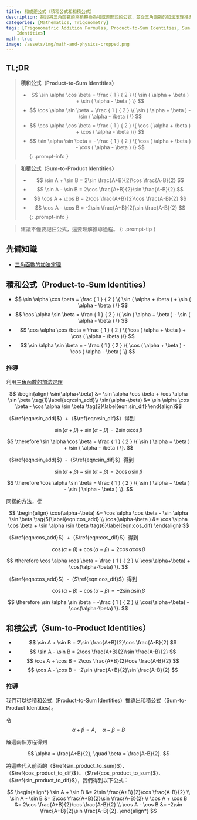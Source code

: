 ```yaml
---
title: 和或差公式（積和公式和和積公式）
description: 探討將三角函數的乘積轉換為和或差形式的公式，並從三角函數的加法定理推導出這些公式。然後從中推導出將三角函數的和或差形式轉換為乘積形式的公式。
categories: [Mathematics, Trigonometry]
tags: [Trigonometric Addition Formulas, Product-to-Sum Identities, Sum-to-Product
    Identities]
math: true
image: /assets/img/math-and-physics-cropped.png
---
```

## TL;DR
> **積和公式（Product-to-Sum Identities）**
>
> - $$ \sin \alpha \cos \beta = \frac { 1 } { 2 } \{ \sin ( \alpha + \beta ) + \sin ( \alpha - \beta ) \} $$
> - $$ \cos \alpha \sin \beta = \frac { 1 } { 2 } \{ \sin ( \alpha + \beta ) - \sin ( \alpha - \beta ) \} $$
> - $$ \cos \alpha \cos \beta = \frac { 1 } { 2 } \{ \cos ( \alpha + \beta ) + \cos ( \alpha - \beta )\} $$
> - $$ \sin \alpha \sin \beta = - \frac { 1 } { 2 } \{ \cos ( \alpha + \beta ) - \cos ( \alpha - \beta ) \} $$
{: .prompt-info }

> **和積公式（Sum-to-Product Identities）**
>
> - $$ \sin A + \sin B = 2\sin \frac{A+B}{2}\cos \frac{A-B}{2} $$
> - $$ \sin A - \sin B = 2\cos \frac{A+B}{2}\sin \frac{A-B}{2} $$
> - $$ \cos A + \cos B = 2\cos \frac{A+B}{2}\cos \frac{A-B}{2} $$
> - $$ \cos A - \cos B = -2\sin \frac{A+B}{2}\sin \frac{A-B}{2} $$
{: .prompt-info }

> 建議不僅要記住公式，還要理解推導過程。
{: .prompt-tip }

## 先備知識
- [三角函數的加法定理](/posts/trigonometric-addition-formulas)

## 積和公式（Product-to-Sum Identities）
- $$ \sin \alpha \cos \beta = \frac { 1 } { 2 } \{ \sin ( \alpha + \beta ) + \sin ( \alpha - \beta ) \} $$
- $$ \cos \alpha \sin \beta = \frac { 1 } { 2 } \{ \sin ( \alpha + \beta ) - \sin ( \alpha - \beta ) \} $$
- $$ \cos \alpha \cos \beta = \frac { 1 } { 2 } \{ \cos ( \alpha + \beta ) + \cos ( \alpha - \beta )\} $$
- $$ \sin \alpha \sin \beta = - \frac { 1 } { 2 } \{ \cos ( \alpha + \beta ) - \cos ( \alpha - \beta ) \} $$

### 推導
利用[三角函數的加法定理](/posts/trigonometric-addition-formulas)

$$ \begin{align}
\sin(\alpha+\beta) &= \sin \alpha \cos \beta + \cos \alpha \sin \beta \tag{1}\label{eqn:sin_add}\\
\sin(\alpha-\beta) &= \sin \alpha \cos \beta - \cos \alpha \sin \beta \tag{2}\label{eqn:sin_dif}
\end{align}$$

（$\ref{eqn:sin_add}$）+（$\ref{eqn:sin_dif}$）得到

$$ \sin(\alpha+\beta) + \sin(\alpha-\beta) = 2 \sin \alpha \cos \beta \tag{3}\label{sin_product_to_sum} $$

$$ \therefore \sin \alpha \cos \beta = \frac { 1 } { 2 } \{ \sin ( \alpha + \beta ) + \sin ( \alpha - \beta ) \}. $$

（$\ref{eqn:sin_add}$）-（$\ref{eqn:sin_dif}$）得到

$$ \sin(\alpha+\beta) - \sin(\alpha-\beta) = 2 \cos \alpha \sin \beta \tag{4}\label{cos_product_to_dif} $$

$$ \therefore \cos \alpha \sin \beta = \frac { 1 } { 2 } \{ \sin ( \alpha + \beta ) - \sin ( \alpha - \beta ) \}. $$

同樣的方法，從

$$ \begin{align}
\cos(\alpha+\beta) &= \cos \alpha \cos \beta - \sin \alpha \sin \beta \tag{5}\label{eqn:cos_add} \\
\cos(\alpha-\beta ) &= \cos \alpha \cos \beta + \sin \alpha \sin \beta \tag{6}\label{eqn:cos_dif}
\end{align} $$

（$\ref{eqn:cos_add}$）+（$\ref{eqn:cos_dif}$）得到

$$ \cos(\alpha+\beta) + \cos(\alpha-\beta) = 2 \cos \alpha \cos \beta \tag{7}\label{cos_product_to_sum} $$

$$ \therefore \cos \alpha \cos \beta = \frac { 1 } { 2 } \{ \cos(\alpha+\beta) + \cos(\alpha-\beta) \}. $$

（$\ref{eqn:cos_add}$）-（$\ref{eqn:cos_dif}$）得到

$$ \cos(\alpha+\beta) - \cos(\alpha-\beta) = -2 \sin \alpha \sin \beta \tag{8}\label{sin_product_to_dif} $$

$$ \therefore \sin \alpha \sin \beta = -\frac { 1 } { 2 } \{ \cos(\alpha+\beta) - \cos(\alpha-\beta) \}. $$

## 和積公式（Sum-to-Product Identities）
- $$ \sin A + \sin B = 2\sin \frac{A+B}{2}\cos \frac{A-B}{2} $$
- $$ \sin A - \sin B = 2\cos \frac{A+B}{2}\sin \frac{A-B}{2} $$
- $$ \cos A + \cos B = 2\cos \frac{A+B}{2}\cos \frac{A-B}{2} $$
- $$ \cos A - \cos B = -2\sin \frac{A+B}{2}\sin \frac{A-B}{2} $$

### 推導
我們可以從積和公式（Product-to-Sum Identities）推導出和積公式（Sum-to-Product Identities）。

令 $$ \alpha + \beta = A, \quad \alpha - \beta = B $$

解這兩個方程得到

$$ \alpha = \frac{A+B}{2}, \quad \beta = \frac{A-B}{2}. $$

將這些代入前面的（$\ref{sin_product_to_sum}$）、（$\ref{cos_product_to_dif}$）、（$\ref{cos_product_to_sum}$）、（$\ref{sin_product_to_dif}$），我們得到以下公式：

$$ \begin{align*}
\sin A + \sin B &= 2\sin \frac{A+B}{2}\cos \frac{A-B}{2} \\
\sin A - \sin B &= 2\cos \frac{A+B}{2}\sin \frac{A-B}{2} \\
\cos A + \cos B &= 2\cos \frac{A+B}{2}\cos \frac{A-B}{2} \\
\cos A - \cos B &= -2\sin \frac{A+B}{2}\sin \frac{A-B}{2}.
\end{align*} $$
